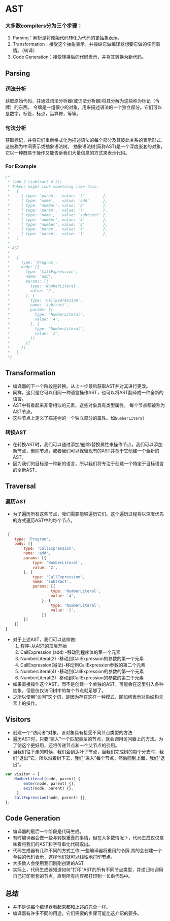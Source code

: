 # AST
### 大多数compilers分为三个步骤：
1. Parsing：解析是将原始代码转化为代码的更抽象表示。
2. Transformation：接受这个抽象表示，并操纵它做编译器想要它做的任何事情。（转译）
3. Code Generation：接受转换后的代码表示，并将其转换为新代码。


## Parsing

### 词法分析
获取原始代码，并通过词法分析器(或词法分析器)将其分解为这些称为标记（令牌）的东西。
令牌是一组很小的对象，用来描述语法的一个独立部分。它们可以是数字，标签，标点，运算符，等等。
   
### 句法分析
获取标记，并将它们重新格式化为描述语法的每个部分及其彼此关系的表示形式。
这被称为中间表示或抽象语法树。
抽象语法树(简称AST)是一个深度嵌套的对象，它以一种既易于操作又能告诉我们大量信息的方式来表示代码。

### For Example

```js
/*
 * (add 2 (subtract 4 2))
 * Tokens might look something like this:
 *   [
 *     { type: 'paren',  value: '('        },
 *     { type: 'name',   value: 'add'      },
 *     { type: 'number', value: '2'        },
 *     { type: 'paren',  value: '('        },
 *     { type: 'name',   value: 'subtract' },
 *     { type: 'number', value: '4'        },
 *     { type: 'number', value: '2'        },
 *     { type: 'paren',  value: ')'        },
 *     { type: 'paren',  value: ')'        },
 *   ]
 * 
 * AST
 *
 *   {
 *     type: 'Program',
 *     body: [{
 *       type: 'CallExpression',
 *       name: 'add',
 *       params: [{
 *         type: 'NumberLiteral',
 *         value: '2',
 *       }, {
 *         type: 'CallExpression',
 *         name: 'subtract',
 *         params: [{
 *           type: 'NumberLiteral',
 *           value: '4',
 *         }, {
 *           type: 'NumberLiteral',
 *           value: '2',
 *         }]
 *       }]
 *     }]
 *   }
 */
```

## Transformation

- 编译器的下一个阶段是转换。从上一步最后获取AST并对其进行更改。
- 同样，这只是它可以用同一种语言操作AST，也可以将AST翻译成一种全新的语言。
- AST中有看起来非常相似的元素，这些对象具有类型属性。 每个节点都被称为AST节点。
- 这些节点上定义了描述树的一个独立部分的属性。如`NumberLiteral`

### 转换AST

- 在转换AST时，我们可以通过添加/删除/替换属性来操作节点，我们可以添加新节点，删除节点，或者我们可以保留现有的AST并基于它创建一个全新的AST。
- 因为我们的目标是一种新的语言，所以我们将专注于创建一个特定于目标语言的全新AST。

## Traversal

### 遍历AST
- 为了遍历所有这些节点，我们需要能够遍历它们。这个遍历过程将以深度优先的方式遍历AST中的每个节点。
```js

 {
	type: 'Program',
	body: [{
		type: 'CallExpression',
		name: 'add',
		params: [{
			type: 'NumberLiteral',
			value: '2',
		}, {
			type: 'CallExpression',
			name: 'subtract',
			params: [{
					type: 'NumberLiteral',
					value: '4',
				}, {
					type: 'NumberLiteral',
					value: '2',
				}]
		}]
	}]
}
```
- 对于上述AST，我们可以这样做:
  1. 程序-从AST的顶层开始
  2. CallExpression (add) -移动到程序体的第一个元素
  3. NumberLiteral(2) -移动到CallExpression的参数的第一个元素
  4. CallExpression(减法)-移动到CallExpression参数的第二个元素
  5. NumberLiteral(4) -移动到CallExpression的参数的第一个元素
  6. NumberLiteral(2) -移动到CallExpression的参数的第二个元素
- 如果直接操作这个AST，而不是创建一个单独的AST，可能会在这里引入各种抽象。但是仅仅访问树中的每个节点就足够了。
- 之所以使用“访问”这个词，是因为存在这样一种模式，即如何表示对象结构元素上的操作。

## Visitors
- 创建一个“访问者”对象，该对象具有接受不同节点类型的方法
- 遍历AST时，只要“输入”一个匹配类型的节点，就会调用访问器上的方法。为了使这个更好用，还将传递节点和一个父节点的引用。
-  当我们往下走的时候，我们会到达叶子节点，当我们完成树的每个分支时，我们“退出”它。所以沿着树下去，我们“进入”每个节点，然后回到上面，我们“退出”。
```js
var visitor = {
 	NumberLiteral(node, parent) {
		enter(node, parent) {},
        exit(node, parent) {},
	 },
	CallExpression(node, parent) {},
};
```

## Code Generation
- 编译器的最后一个阶段是代码生成。
- 有时编译器会做一些与转换重叠的事情，但在大多数情况下，代码生成仅仅意味着将我们的AST和字符串化代码取出。
- 代码生成器有几种不同的方式工作,一些编译器将重用的令牌,其的会创建一个单独的代码表示，这样他们就可以线性地打印节点。
- 大多数人会使用我们刚刚创建的AST
- 实际上，代码生成器知道如何“打印”AST的所有不同节点类型，并递归地调用自己打印嵌套的节点，直到所有内容都打印到一长串代码中。

## 总结
- 并不是说每个编译器看起来都和上述的完全一样。
-  编译器有许多不同的用途，它们需要的步骤可能比这介绍的要多。
